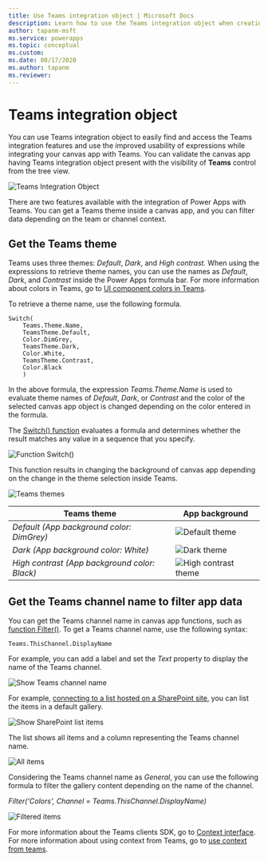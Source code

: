 ```yaml
---
title: Use Teams integration object | Microsoft Docs
description: Learn how to use the Teams integration object when creating apps using Power Apps inside Teams.
author: tapanm-msft
ms.service: powerapps
ms.topic: conceptual
ms.custom: 
ms.date: 08/17/2020
ms.author: tapanm
ms.reviewer: 
---
```


# Teams integration object

You can use Teams integration object to easily find and access the Teams integration features and use the improved usability of expressions while integrating your canvas app with Teams. You can validate the canvas app having Teams integration object present with the visibility of **Teams** control from the tree view.

![Teams Integration Object](media/teams-integration-object.png)

There are two features available with the integration of Power Apps with Teams. You can get a Teams theme inside a canvas app, and you can filter data depending on the team or channel context.

## Get the Teams theme

Teams uses three themes: *Default*, *Dark*, and *High contrast.* When using the expressions to retrieve theme names, you can use the names as *Default*, *Dark*, and *Contrast* inside the Power Apps formula bar. For more information about colors in Teams, go to [UI component colors in Teams](https://docs.microsoft.com/microsoftteams/platform/concepts/design/components/color).

To retrieve a theme name, use the following formula.

```powerapps-dot
Switch(
    Teams.Theme.Name,
    TeamsTheme.Default,
    Color.DimGrey,
    TeamsTheme.Dark,
    Color.White,
    TeamsTheme.Contrast,
    Color.Black
    )
```

In the above formula, the expression *Teams.Theme.Name* is used to evaluate theme names of *Default*, *Dark*, or *Contrast* and the color of the selected
canvas app object is changed depending on the color entered in the formula.

The [Switch() function](https://docs.microsoft.com/powerapps/maker/canvas-apps/functions/function-if) evaluates a formula and determines whether the result matches any value in a sequence that you specify.

![Function Switch()](media/teams-function-switch.png)

This function results in changing the background of canvas app depending on the change in the theme selection inside Teams.

![Teams themes](media/teams-themes.png)

| **Teams theme**                               | **App background**                       |
|-----------------------------------------------|------------------------------------------|
| *Default (App background color: DimGrey)*     | ![Default theme](media/teams-default-theme.png) |
| *Dark (App background color: White)*          | ![Dark theme](media/teams-dark-theme.png) |
| *High contrast (App background color: Black)* | ![High contrast theme](media/teams-high-contrast-theme.png) |

## Get the Teams channel name to filter app data

You can get the Teams channel name in canvas app functions, such as [function Filter()](https://docs.microsoft.com/powerapps/maker/canvas-apps/functions/function-filter-lookup). To get a Teams channel name, use the following syntax:

```powerapps-dot
Teams.ThisChannel.DisplayName
```

For example, you can add a label and set the *Text* property to display the name of the Teams channel.

![Show Teams channel name](media/teams-show-teams-channel.png)

For example, [connecting to a list hosted on a SharePoint site](https://docs.microsoft.com/powerapps/maker/canvas-apps/connections/connection-sharepoint-online), you can list the items in a default gallery.

![Show SharePoint list items](media/teams-show-sharepoint-list-items.png)

The list shows all items and a column representing the Teams channel name.

![All items](media/teams-all-sharepoint-items.png)

Considering the Teams channel name as *General*, you can use the following formula to filter the gallery content depending on the name of the channel.

*Filter('Colors', Channel = Teams.ThisChannel.DisplayName)*

![Filtered items](media/teams-filtered-items.png)

For more information about the Teams clients SDK, go to [Context interface](https://docs.microsoft.com/javascript/api/@microsoft/teams-js/microsoftteams.context?view=msteams-client-js-latest). For more information about using context from Teams, go to [use context from teams](maker/canvas-apps/embed-teams-app.md#use-context-from-teams).
